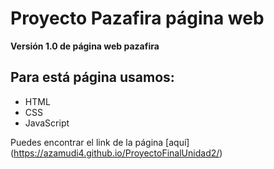 # Proyecto Pazafira página web

**Versión 1.0 de página web pazafira**

## Para está página usamos:

* HTML
* CSS
* JavaScript

Puedes encontrar el link de la página [aquí] (https://azamudi4.github.io/ProyectoFinalUnidad2/)